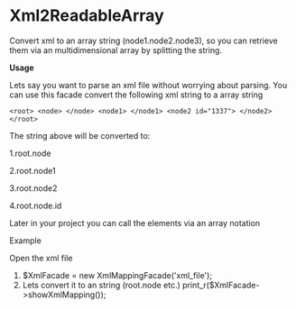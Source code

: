 # Xml2ReadableArray
Convert xml to an array string (node1.node2.node3), so you can retrieve them via an multidimensional array by splitting the string.

**Usage**

Lets say you want to parse an xml file without worrying about parsing. You can use this facade convert the following xml string to a array string

`<root>
    <node> </node>
     <node1> </node1>
      <node2 id="1337"> </node2>
       </root>`
       
       
The string above will be converted to:

1.root.node

2.root.node1

3.root.node2

4.root.node.id

Later in your project you can call the elements via an array notation






Example

Open the xml file
1. $XmlFacade = new XmlMappingFacade('xml_file');
2. Lets convert it to an string (root.node etc.) print_r($XmlFacade->showXmlMapping());


                